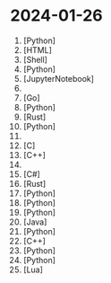 # 2024-01-26

1. [](https://github.comundefined "Depth Anything: Unleashing the Power of Large-Scale Unlabeled Data") [Python]
2. [](https://github.comundefined "An advanced guide to learn English which might benefit you a lot 🎉 . 离谱的英语学习指南/英语学习教程。") [HTML]
3. [](https://github.comundefined "A Docker Container to easily run a Palworld dedicated server.") [Shell]
4. [](https://github.comundefined "Mastering Text-to-Image Diffusion: Recaptioning, Planning, and Generating with Multimodal LLMs (PRG)") [Python]
5. [](https://github.comundefined "Course to get into Large Language Models (LLMs) with roadmaps and Colab notebooks.") [JupyterNotebook]
6. [](https://github.comundefined "Repository to learn Azure from Zero. This repository covers the complete Azure fundamentals required for a DevOps Engineer.") 
7. [](https://github.comundefined "OpenGFW is a flexible, easy-to-use, open source implementation of GFW on Linux") [Go]
8. [](https://github.comundefined "") [Python]
9. [](https://github.comundefined "“连续六年成为全世界最受喜爱的语言，无 GC 也无需手动内存管理、极高的性能和安全性、过程/OO/函数式编程、优秀的包管理、JS 未来基石 — 工作之余的第二语言来试试 Rust 吧。<<Rust语言圣经>>拥有全面且深入的讲解、生动贴切的示例、德芙般丝滑的内容，甚至还有JS程序员关注的 WASM 和 Deno 等专题。这可能是目前最用心的 Rust 中文学习教程 / Book") [Rust]
10. [](https://github.comundefined "tiny vision language model") [Python]
11. [](https://github.comundefined "This repository contains tips and resources to prepare for behavioral interviews.") 
12. [](https://github.comundefined "安卓电视直播软件，内置直播源") [C]
13. [](https://github.comundefined "C++ implementation of the Google logging module") [C++]
14. [](https://github.comundefined "Explain complex systems using visuals and simple terms. Help you prepare for system design interviews.") 
15. [](https://github.comundefined ".NET MAUI is the .NET Multi-platform App UI, a framework for building native device applications spanning mobile, tablet, and desktop.") [C#]
16. [](https://github.comundefined "An open-source remote desktop, and alternative to TeamViewer.") [Rust]
17. [](https://github.comundefined "Convert PDF to markdown quickly with high accuracy") [Python]
18. [](https://github.comundefined "") [Python]
19. [](https://github.comundefined "InstantID : Zero-shot Identity-Preserving Generation in Seconds 🔥") [Python]
20. [](https://github.comundefined "🇨🇳 GitHub中文排行榜，各语言分设「软件 | 资料」榜单，精准定位中文好项目。各取所需，高效学习。") [Java]
21. [](https://github.comundefined "GFPGAN aims at developing Practical Algorithms for Real-world Face Restoration.") [Python]
22. [](https://github.comundefined "Multiphysics Object Oriented Simulation Environment") [C++]
23. [](https://github.comundefined "Unofficial implementation of InstantID for ComfyUI") [Python]
24. [](https://github.comundefined "⚡ Building applications with LLMs through composability ⚡") [Python]
25. [](https://github.comundefined "🦍 The Cloud-Native API Gateway") [Lua]
